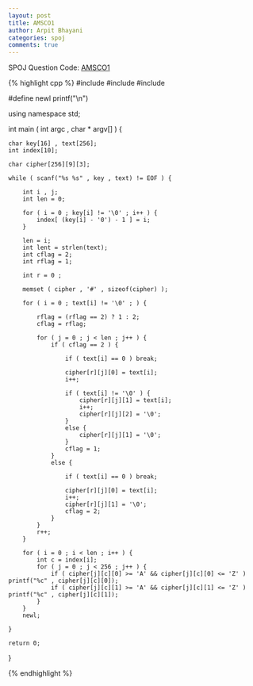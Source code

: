 ```yaml
---
layout: post
title: AMSCO1
author: Arpit Bhayani
categories: spoj
comments: true
---
```


SPOJ Question Code: [AMSCO1](http://www.spoj.com/problems/AMSCO1/)

{% highlight cpp %}
#include <iostream>
#include <cstdio>
#include <cstring>

#define newl printf("\n")

using namespace std;

int main ( int argc , char * argv[] ) {

	char key[16] , text[256];
	int index[10];

	char cipher[256][9][3];

	while ( scanf("%s %s" , key , text) != EOF ) {

		int i , j;
		int len = 0;

		for ( i = 0 ; key[i] != '\0' ; i++ ) {
			index[ (key[i] - '0') - 1 ] = i;
		}

		len = i;
		int lent = strlen(text);
		int cflag = 2;
		int rflag = 1;

		int r = 0 ;

		memset ( cipher , '#' , sizeof(cipher) );

		for ( i = 0 ; text[i] != '\0' ; ) {

			rflag = (rflag == 2) ? 1 : 2;
			cflag = rflag;

			for ( j = 0 ; j < len ; j++ ) {
				if ( cflag == 2 ) {

					if ( text[i] == 0 ) break;

					cipher[r][j][0] = text[i];
					i++;

					if ( text[i] != '\0' ) {
						cipher[r][j][1] = text[i];
						i++;
						cipher[r][j][2] = '\0';
					}
					else {
						cipher[r][j][1] = '\0';
					}
					cflag = 1;
				}
				else {	

					if ( text[i] == 0 ) break;

					cipher[r][j][0] = text[i];
					i++;
					cipher[r][j][1] = '\0';
					cflag = 2;
				}
			}
			r++;
		}

		for ( i = 0 ; i < len ; i++ ) {
			int c = index[i];
			for ( j = 0 ; j < 256 ; j++ ) {
				if ( cipher[j][c][0] >= 'A' && cipher[j][c][0] <= 'Z' ) printf("%c" , cipher[j][c][0]);
				if ( cipher[j][c][1] >= 'A' && cipher[j][c][1] <= 'Z' ) printf("%c" , cipher[j][c][1]);
			}
		}
		newl;

	}

	return 0;
}

{% endhighlight %}